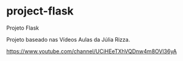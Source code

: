 # project-flask
Projeto Flask

Projeto baseado nas Vídeos Aulas da Júlia Rizza.

https://www.youtube.com/channel/UCiHEeTXhVQDnw4m8OVl36yA

